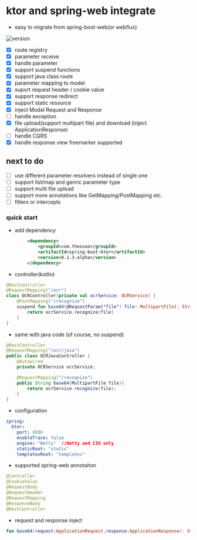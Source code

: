 # ktor and spring-web integrate

* easy to migrate from spring-boot-web(or webflux)

![version](https://img.shields.io/jitpack/v/github/theoxao/spring-boot-ktor.svg?label=jitpack&style=flat-square)

* [x] route registry  
* [x] parameter receive
* [x] handle parameter  
* [x] support suspend functions  
* [x] support java class route
* [x] parameter mapping to model  
* [x] suport request header / cookie value
* [x] support response redirect  
* [x] support static resource  
* [x] inject Model Request and Response
* [ ] handle exception  
* [x] file upload(support multipart file) and download (inject ApplicationResponse)
* [ ] handle CQRS  
* [x] handle response view   freemarker supported

## next to do

* [ ] use different parameter resolvers instead of single one
* [ ] support list/map and genric parameter type
* [ ] support multi file upload
* [ ] support more annotations like GetMapping/PostMapping etc.
* [ ] filters or intercepts

### quick start

* add dependency

```xml
        <dependency>
            <groupId>com.theoxao</groupId>
            <artifactId>spring-boot-ktor</artifactId>
            <version>0.1.3-alpha</version>
        </dependency>
```

* controller(kotlin)
  
```kotlin
@RestController
@RequestMapping("/ocr")
class OCRController(private val ocrService: OCRService) {
    @PostMapping("/recognize")
    suspend fun base64(@RequestParam("file") file: MultipartFile): String {
        return ocrService.recognize(file)
    }
}
```

* same with java code (of course, no suspend)
  
```java
@RestController
@RequestMapping("/ocr/java")
public class OCRJavaController {
    @Autowired
    private OCRService ocrService;

    @RequestMapping("/recognize")
    public String base64(MultipartFile file){
        return ocrService.recognize(file);
    }
}
```

* configuration
  
```yaml
spring:
  ktor:
    port: 8080
    enableTrace: false
    engine: "Netty"  //Netty and CIO only
    staticRoot: "static"
    templatesRoot: "templates"
```

* supported spring-web annotaiton
  
```java
@Controller
@CookieValue
@RequestBody
@RequestHeader
@RequestMapping
@ResponseBody
@RestController
```

* request and response inject 
  
```kotlin
fun base64(request:ApplicationRequest,response:ApplicationResponse): String ...
```
